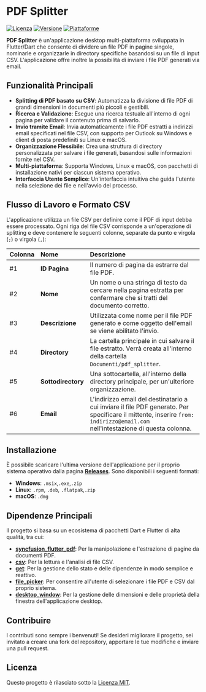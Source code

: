 # PDF Splitter

[![Licenza](https://img.shields.io/badge/licenza-MIT-blue.svg)](https://opensource.org/licenses/MIT)
[![Versione](https://img.shields.io/github/v/release/mtravascio/pdf_splitter)](https://github.com/mtravascio/pdf_splitter/releases/latest)
[![Piattaforme](https://img.shields.io/badge/piattaforme-Windows%20%7C%20Linux%20%7C%20macOS-lightgrey.svg)](https://github.com/mtravascio/pdf_splitter/releases/latest)

**PDF Splitter** è un'applicazione desktop multi-piattaforma sviluppata in Flutter/Dart che consente di dividere un file PDF in pagine singole, nominarle e organizzarle in directory specifiche basandosi su un file di input CSV. L'applicazione offre inoltre la possibilità di inviare i file PDF generati via email.

## Funzionalità Principali

- **Splitting di PDF basato su CSV**: Automatizza la divisione di file PDF di grandi dimensioni in documenti più piccoli e gestibili.
- **Ricerca e Validazione**: Esegue una ricerca testuale all'interno di ogni pagina per validare il contenuto prima di salvarlo.
- **Invio tramite Email**: Invia automaticamente i file PDF estratti a indirizzi email specificati nel file CSV, con supporto per Outlook su Windows e client di posta predefiniti su Linux e macOS.
- **Organizzazione Flessibile**: Crea una struttura di directory personalizzata per salvare i file generati, basandosi sulle informazioni fornite nel CSV.
- **Multi-piattaforma**: Supporta Windows, Linux e macOS, con pacchetti di installazione nativi per ciascun sistema operativo.
- **Interfaccia Utente Semplice**: Un'interfaccia intuitiva che guida l'utente nella selezione dei file e nell'avvio del processo.

## Flusso di Lavoro e Formato CSV

L'applicazione utilizza un file CSV per definire come il PDF di input debba essere processato. Ogni riga del file CSV corrisponde a un'operazione di splitting e deve contenere le seguenti colonne, separate da punto e virgola (`;`) o virgola (`,`):

| Colonna | Nome                | Descrizione                                                                                                                                                              |
| :------ | :------------------ | :----------------------------------------------------------------------------------------------------------------------------------------------------------------------- |
| #1      | **ID Pagina**       | Il numero di pagina da estrarre dal file PDF.                                                                                                                            |
| #2      | **Nome**            | Un nome o una stringa di testo da cercare nella pagina estratta per confermare che si tratti del documento corretto.                                                      |
| #3      | **Descrizione**     | Utilizzata come nome per il file PDF generato e come oggetto dell'email se viene abilitato l'invio.                                                                    |
| #4      | **Directory**       | La cartella principale in cui salvare il file estratto. Verrà creata all'interno della cartella `Documenti/pdf_splitter`.                                                   |
| #5      | **Sottodirectory**  | Una sottocartella, all'interno della directory principale, per un'ulteriore organizzazione.                                                                              |
| #6      | **Email**           | L'indirizzo email del destinatario a cui inviare il file PDF generato. Per specificare il mittente, inserire `from: indirizzo@email.com` nell'intestazione di questa colonna. |

## Installazione

È possibile scaricare l'ultima versione dell'applicazione per il proprio sistema operativo dalla pagina [**Releases**](https://github.com/mtravascio/pdf_splitter/releases/latest). Sono disponibili i seguenti formati:

- **Windows**: `.msix`,`.exe`,`.zip`
- **Linux**: `.rpm`, `.deb`, `.flatpak`,`.zip`
- **macOS**: `.dmg`

## Dipendenze Principali

Il progetto si basa su un ecosistema di pacchetti Dart e Flutter di alta qualità, tra cui:

- **[syncfusion_flutter_pdf](https://pub.dev/packages/syncfusion_flutter_pdf)**: Per la manipolazione e l'estrazione di pagine da documenti PDF.
- **[csv](https://pub.dev/packages/csv)**: Per la lettura e l'analisi di file CSV.
- **[get](https://pub.dev/packages/get)**: Per la gestione dello stato e delle dipendenze in modo semplice e reattivo.
- **[file_picker](https://pub.dev/packages/file_picker)**: Per consentire all'utente di selezionare i file PDF e CSV dal proprio sistema.
- **[desktop_window](https://pub.dev/packages/desktop_window)**: Per la gestione delle dimensioni e delle proprietà della finestra dell'applicazione desktop.

## Contribuire

I contributi sono sempre i benvenuti! Se desideri migliorare il progetto, sei invitato a creare una fork del repository, apportare le tue modifiche e inviare una pull request.

## Licenza

Questo progetto è rilasciato sotto la [Licenza MIT](https://opensource.org/licenses/MIT).
